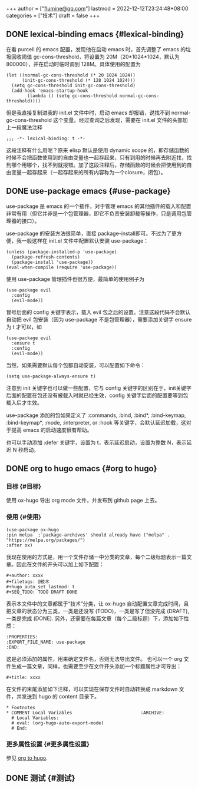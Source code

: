 +++
author = ["flumine@qq.com"]
lastmod = 2022-12-12T23:24:48+08:00
categories = ["技术"]
draft = false
+++

## <span class="org-todo done DONE">DONE</span> lexical-binding <span class="tag"><span class="emacs">emacs</span></span> {#lexical-binding}

在看 purcell 的 emacs 配置，发现他在启动 emacs 时，首先调整了 emacs 的垃圾回收阈值 gc-cons-threshold，将设置为 20M（20\*1024\*1024，默认为 800000），并在启动时临时调到 128M。具体使用的配置为

```elisp
(let ((normal-gc-cons-threshold (* 20 1024 1024))
      (init-gc-cons-threshold (* 128 1024 1024)))
  (setq gc-cons-threshold init-gc-cons-threshold)
  (add-hook 'emacs-startup-hook
	    (lambda () (setq gc-cons-threshold normal-gc-cons-threshold))))
```

但是我直接复制进我的 init.el 文件中时，启动 emacs 却报错，说找不到 normal-gc-cons-threshold 这个变量。经过查询之后发现，需要在 init.el 文件的头部加上一段魔法注释

```elisp
;;; -*- lexical-binding: t -*-
```

这段注释有什么用呢？原来 elisp 默认是使用 dynamic scope 的，即存储函数的时候不会把函数使用到的自由变量也一起存起来，只有到用的时候再去附近找，找到哪个用哪个，找不到就报错。加了这段注释后，存储函数的时候会把使用到的自由变量一起存起来（一起存起来的所有内容称为一个closure，闭包）。


## <span class="org-todo done DONE">DONE</span> use-package <span class="tag"><span class="emacs">emacs</span></span> {#use-package}

use-package 是 emacs 的一个插件，对于管理 emacs 的其他插件的载入和配置非常有用（但它并非是一个包管理器，即它不负责安装卸载等操作，只是调用包管理器的接口）。

use-package 的安装方法很简单，直接 package-install即可。不过为了更方便，我一般这样在 init.el 文件中配置默认安装 use-package：

```elisp
(unless (package-installed-p 'use-package)
  (package-refresh-contents)
  (package-install 'use-package))
(eval-when-compile (require 'use-package))
```

使用 use-package 管理插件也很方便，最简单的使用例子为

```elisp
(use-package evil
  :config
  (evil-mode))
```

冒号后面的 config 关键字表示，载入 evil 包之后的设置。注意这段代码不会默认自动把 evil 包安装（因为 use-package 不是包管理器），需要添加关键字 ensure 为 t 才可以，如

```elisp
(use-package evil
  :ensure t
  :config
  (evil-mode))
```

当然，如果需要默认每个包都自动安装，可以配置如下命令：

```elisp
(setq use-package-always-ensure t)
```

注意到 init 关键字也可以做一些配置，它与 config 关键字的区别在于，init关键字后面的配置在包还没有被载入时就已经生效，config 关键字后面的配置要等到包载入后才生效。

use-package 添加的包如果定义了 :commands, :bind, :bind\*, :bind-keymap, :bind-keymap\*, :mode, :interpreter, or :hook 等关键字，会默认延迟加载，这对于提高 emacs 的启动速度很有帮助。

也可以手动添加 :defer 关键字，设置为 t，表示延迟启动，设置为整数 N，表示延迟 N 秒启动。


## <span class="org-todo done DONE">DONE</span> org to hugo <span class="tag"><span class="emacs">emacs</span></span> {#org to hugo}


### 目标 {#目标}

使用 ox-hugo 导出 org mode 文件，并发布到 github page 上去。


### 使用 {#使用}

```elisp
(use-package ox-hugo
:pin melpa  ;`package-archives' should already have ("melpa" . "https://melpa.org/packages/")
:after ox)
```

我现在使用的方式是，用一个文件存储一中分类的文章，每个二级标题表示一篇文章。因此在文件的开头可以加上如下配置：

```elisp
#+author: xxxx
#+filetags: @技术
#+hugo_auto_set_lastmod: t
#+SEQ_TODO: TODO DRAFT DONE
```

表示本文件中的文章都属于“技术”分类，让 ox-hugo 自动配置文章完成时间，且把文章的状态分为三类，一类是还没写 (TODO)，一类是写了但没完成 (DRAFT), 一类是完成 (DONE).
另外，还需要在每篇文章（每个二级标题）下，添加如下性质：

```elisp
:PROPERTIES:
:EXPORT_FILE_NAME: use-package
:END:
```

这是必须添加的属性，用来确定文件名，否则无法导出文件。
也可以一个 org 文件生成一篇文章，同样，也需要至少在文件开头添加一个标题属性才可导出：

```elsip
#+title: xxxx
```

在文件的末尾添加如下注释，可以实现在保存文件时自动转换成 markdown 文件，并发送到 hugo 的 content 目录下。

```elisp
* Footnotes
* COMMENT Local Variables                          :ARCHIVE:
  # Local Variables:
  # eval: (org-hugo-auto-export-mode)
  # End:
```


### 更多属性设置 {#更多属性设置}

参见 [org to hugo](https://ox-hugo.scripter.co/doc/org-meta-data-to-hugo-front-matter/).


## <span class="org-todo done DONE">DONE</span> 测试 {#测试}
